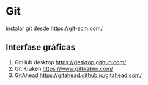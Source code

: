 # Git

instalar git desde https://git-scm.com/

## Interfase gráficas

  1. GitHub desktop https://desktop.github.com/
  2. Git Kraken https://www.gitkraken.com/
  3. GitAhead https://gitahead.github.io/gitahead.com/
  

